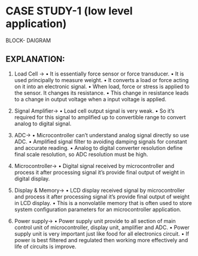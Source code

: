 # CASE STUDY-1 (low level application)


 

BLOCK- DAIGRAM

## EXPLANATION:
1) Load Cell → 
•	It is essentially force sensor or force transducer.
•	 It is used principally to measure weight.
•	 It converts a load or force acting on it into an electronic signal. 
•	When load, force or stress is applied to the sensor. It changes its resistance.
•	This change in resistance leads to a change in output voltage when a input voltage is applied.

2) Signal Amplifier→
•	Load cell output signal is very weak.
•	So it’s required for this signal to amplified up to convertible range to convert analog to digital signal.

3)	ADC→
•	Microcontroller can’t understand analog signal directly so use ADC.
•	Amplified signal filter to avoiding damping signals for constant and accurate reading. 
•	Analog to digital converter resolution define final scale resolution, so ADC resolution must be high.

4)	Microcontroller→
•	Digital signal received by microcontroller and process it after processing signal it’s provide final output of weight in digital display.

5) Display & Memory→
•	LCD display received signal by microcontroller and process it after processing signal it’s provide final output of weight in LCD display.
•	This is a nonvolatile memory that is often used to store system configuration parameters for an microcontroller application.

6) Power supply→
•	Power supply unit provide to all section of main control unit of microcontroller, display unit, amplifier and ADC.
•	Power supply unit is very important just like food for all electronics circuit.
•	If power is best filtered and regulated then working more effectively and life of circuits is improve.


